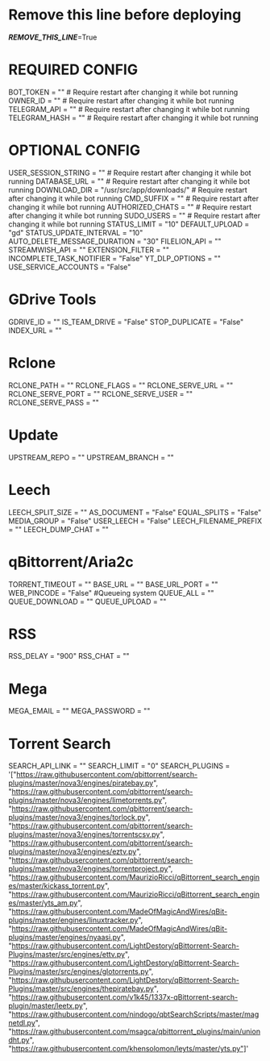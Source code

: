 # Remove this line before deploying
_____REMOVE_THIS_LINE_____=True
# REQUIRED CONFIG
BOT_TOKEN = ""                              # Require restart after changing it while bot running
OWNER_ID = ""                               # Require restart after changing it while bot running
TELEGRAM_API = ""                           # Require restart after changing it while bot running
TELEGRAM_HASH = ""                          # Require restart after changing it while bot running
# OPTIONAL CONFIG
USER_SESSION_STRING = ""                    # Require restart after changing it while bot running
DATABASE_URL = ""                           # Require restart after changing it while bot running
DOWNLOAD_DIR = "/usr/src/app/downloads/"    # Require restart after changing it while bot running
CMD_SUFFIX = ""                             # Require restart after changing it while bot running
AUTHORIZED_CHATS = ""                       # Require restart after changing it while bot running
SUDO_USERS = ""                             # Require restart after changing it while bot running
STATUS_LIMIT = "10"
DEFAULT_UPLOAD = "gd"
STATUS_UPDATE_INTERVAL = "10"
AUTO_DELETE_MESSAGE_DURATION = "30"
FILELION_API = ""
STREAMWISH_API = ""
EXTENSION_FILTER = ""
INCOMPLETE_TASK_NOTIFIER = "False"
YT_DLP_OPTIONS = ""
USE_SERVICE_ACCOUNTS = "False"
# GDrive Tools
GDRIVE_ID = ""
IS_TEAM_DRIVE = "False"
STOP_DUPLICATE = "False"
INDEX_URL = ""
# Rclone
RCLONE_PATH = ""
RCLONE_FLAGS = ""
RCLONE_SERVE_URL = ""
RCLONE_SERVE_PORT = ""
RCLONE_SERVE_USER = ""
RCLONE_SERVE_PASS = ""
# Update
UPSTREAM_REPO = ""
UPSTREAM_BRANCH = ""
# Leech
LEECH_SPLIT_SIZE = ""
AS_DOCUMENT = "False"
EQUAL_SPLITS = "False"
MEDIA_GROUP = "False"
USER_LEECH = "False"
LEECH_FILENAME_PREFIX = ""
LEECH_DUMP_CHAT = ""
# qBittorrent/Aria2c
TORRENT_TIMEOUT = ""
BASE_URL = ""
BASE_URL_PORT = ""
WEB_PINCODE = "False"
#Queueing system
QUEUE_ALL = ""
QUEUE_DOWNLOAD = ""
QUEUE_UPLOAD = ""
# RSS
RSS_DELAY = "900"
RSS_CHAT = ""
# Mega
MEGA_EMAIL = ""
MEGA_PASSWORD = ""
# Torrent Search
SEARCH_API_LINK = ""
SEARCH_LIMIT = "0"
SEARCH_PLUGINS = '["https://raw.githubusercontent.com/qbittorrent/search-plugins/master/nova3/engines/piratebay.py",
                   "https://raw.githubusercontent.com/qbittorrent/search-plugins/master/nova3/engines/limetorrents.py",
                   "https://raw.githubusercontent.com/qbittorrent/search-plugins/master/nova3/engines/torlock.py",
                   "https://raw.githubusercontent.com/qbittorrent/search-plugins/master/nova3/engines/torrentscsv.py",
                   "https://raw.githubusercontent.com/qbittorrent/search-plugins/master/nova3/engines/eztv.py",
                   "https://raw.githubusercontent.com/qbittorrent/search-plugins/master/nova3/engines/torrentproject.py",
                   "https://raw.githubusercontent.com/MaurizioRicci/qBittorrent_search_engines/master/kickass_torrent.py",
                   "https://raw.githubusercontent.com/MaurizioRicci/qBittorrent_search_engines/master/yts_am.py",
                   "https://raw.githubusercontent.com/MadeOfMagicAndWires/qBit-plugins/master/engines/linuxtracker.py",
                   "https://raw.githubusercontent.com/MadeOfMagicAndWires/qBit-plugins/master/engines/nyaasi.py",
                   "https://raw.githubusercontent.com/LightDestory/qBittorrent-Search-Plugins/master/src/engines/ettv.py",
                   "https://raw.githubusercontent.com/LightDestory/qBittorrent-Search-Plugins/master/src/engines/glotorrents.py",
                   "https://raw.githubusercontent.com/LightDestory/qBittorrent-Search-Plugins/master/src/engines/thepiratebay.py",
                   "https://raw.githubusercontent.com/v1k45/1337x-qBittorrent-search-plugin/master/leetx.py",
                   "https://raw.githubusercontent.com/nindogo/qbtSearchScripts/master/magnetdl.py",
                   "https://raw.githubusercontent.com/msagca/qbittorrent_plugins/main/uniondht.py",
                   "https://raw.githubusercontent.com/khensolomon/leyts/master/yts.py"]'
